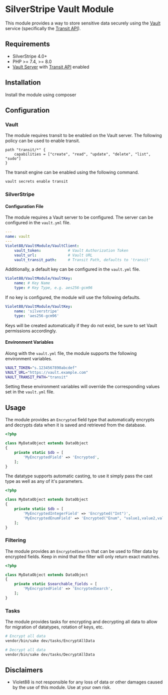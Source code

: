 # SilverStripe Vault Module

This module provides a way to store sensitive data securely using the [Vault](https://www.vaultproject.io/) service (specifically the [Transit API](https://developer.hashicorp.com/vault/api-docs/secret/transit)).

## Requirements

* SilverStripe 4.0+
* PHP >= 7.4, >= 8.0
* [Vault Server](https://vaultproject.io) with [Transit API](https://developer.hashicorp.com/vault/api-docs/secret/transit) enabled

## Installation

Install the module using composer

## Configuration

### Vault

The module requires transit to be enabled on the Vault server. The following policy can be used to enable transit.

```hcl
path "transit/*" {
    capabilities = ["create", "read", "update", "delete", "list", "sudo"]
}
```

The transit engine can be enabled using the following command.

```bash
vault secrets enable transit
```

### SilverStripe

#### Configuration File

The module requires a Vault server to be configured. The server can be configured in the `vault.yml` file.

```yaml
---
name: vault
---
Violet88/VaultModule/VaultClient:
    vault_token:            # Vault Authorization Token
    vault_url:              # Vault URL
    vault_transit_path:     # Transit Path, defaults to 'transit'
```

Additionally, a default key can be configured in the `vault.yml` file.

```yaml
Violet88/VaultModule/VaultKey:
    name: # Key Name
    type: # Key Type, e.g. aes256-gcm96
```

If no key is configured, the module will use the following defaults.

```yaml
Violet88/VaultModule/VaultKey:
    name: 'silverstripe'
    type: 'aes256-gcm96'
```

Keys will be created automatically if they do not exist, be sure to set Vault permissions accordingly.

#### Environment Variables

Along with the `vault.yml` file, the module supports the following environment variables.

```bash
VAULT_TOKEN="s.1234567890abcdef"
VAULT_URL="https://vault.example.com"
VAULT_TRANSIT_PATH="transit"
```

Setting these environment variables will override the corresponding values set in the `vault.yml` file.

## Usage

The module provides an `Encrypted` field type that automatically encrypts and decrypts data when it is saved and retrieved from the database.

```php
<?php

class MyDataObject extends DataObject
{
    private static $db = [
        'MyEncryptedField' => 'Encrypted',
    ];
}
```

The datatype supports automatic casting, to use it simply pass the cast type as well as any of it's parameters.

```php
<?php

class MyDataObject extends DataObject
{
    private static $db = [
        'MyEncryptedIntegerField' => 'Encrypted("Int")',
        'MyEncryptedEnumField' => 'Encrypted("Enum", "value1,value2,value3")',
    ];
}
```

### Filtering

The module provides an `EncryptedSearch` that can be used to filter data by encrypted fields. Keep in mind that the filter will only return exact matches.

```php
<?php

class MyDataObject extends DataObject
{
    private static $searchable_fields = [
        'MyEncryptedField' => 'EncryptedSearch',
    ];
}
```

### Tasks

The module provides tasks for encrypting and decrypting all data to allow for migration of datatypes, rotation of keys, etc.

```bash
# Encrypt all data
vendor/bin/sake dev/tasks/EncryptAllData
```

```bash
# Decrypt all data
vendor/bin/sake dev/tasks/DecryptAllData
```

## Disclaimers

* Violet88 is not responsible for any loss of data or other damages caused by the use of this module. Use at your own risk.
